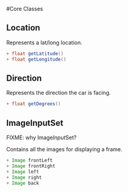 #Core Classes
## Location
Represents a lat/long location.

```java
+ float getLatitude()
+ float getLongitude()
```

## Direction
Represents the direction the car is facing.

```java
+ float getDegrees()
```

## ImageInputSet
FIXME: why Image*Input*Set?

Contains all the images for displaying a frame.

```java
+ Image frontLeft
+ Image frontRight
+ Image left
+ Image right
+ Image back
```
